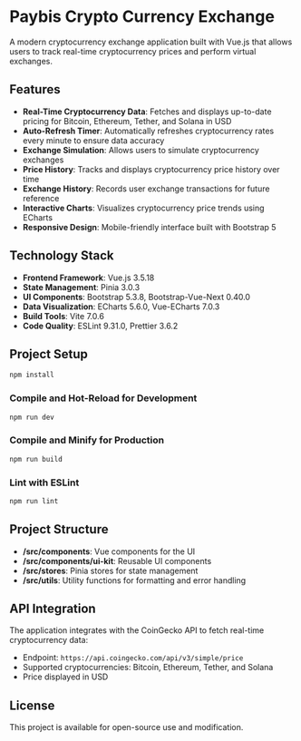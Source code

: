 # Paybis Crypto Currency Exchange
A modern cryptocurrency exchange application built with Vue.js that allows users to track real-time cryptocurrency prices and perform virtual exchanges.
## Features
- **Real-Time Cryptocurrency Data**: Fetches and displays up-to-date pricing for Bitcoin, Ethereum, Tether, and Solana in USD
- **Auto-Refresh Timer**: Automatically refreshes cryptocurrency rates every minute to ensure data accuracy
- **Exchange Simulation**: Allows users to simulate cryptocurrency exchanges
- **Price History**: Tracks and displays cryptocurrency price history over time
- **Exchange History**: Records user exchange transactions for future reference
- **Interactive Charts**: Visualizes cryptocurrency price trends using ECharts
- **Responsive Design**: Mobile-friendly interface built with Bootstrap 5

## Technology Stack
- **Frontend Framework**: Vue.js 3.5.18
- **State Management**: Pinia 3.0.3
- **UI Components**: Bootstrap 5.3.8, Bootstrap-Vue-Next 0.40.0
- **Data Visualization**: ECharts 5.6.0, Vue-ECharts 7.0.3
- **Build Tools**: Vite 7.0.6
- **Code Quality**: ESLint 9.31.0, Prettier 3.6.2

## Project Setup
``` sh
npm install
```
### Compile and Hot-Reload for Development
``` sh
npm run dev
```
### Compile and Minify for Production
``` sh
npm run build
```
### Lint with ESLint
``` sh
npm run lint
```
## Project Structure
- **/src/components**: Vue components for the UI
- **/src/components/ui-kit**: Reusable UI components
- **/src/stores**: Pinia stores for state management
- **/src/utils**: Utility functions for formatting and error handling

## API Integration
The application integrates with the CoinGecko API to fetch real-time cryptocurrency data:
- Endpoint: `https://api.coingecko.com/api/v3/simple/price`
- Supported cryptocurrencies: Bitcoin, Ethereum, Tether, and Solana
- Price displayed in USD

## License
This project is available for open-source use and modification.
